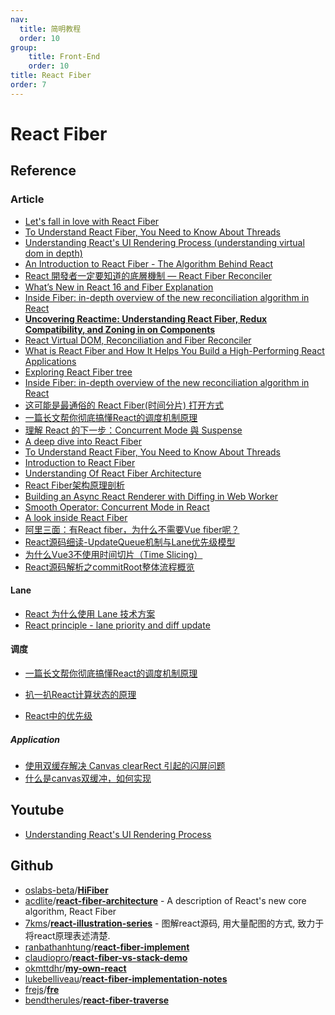 ```yaml
---
nav:
  title: 简明教程
  order: 10
group:
	title: Front-End
	order: 10
title: React Fiber
order: 7
---
```


# React Fiber

## Reference

### Article

- [Let's fall in love with React Fiber](https://dev.to/yurkaninryan/lets-fall-in-love-with-react-fiber-1fak)
- [To Understand React Fiber, You Need to Know About Threads](https://dev.to/afairlie/to-understand-react-fiber-you-need-to-know-about-threads-3dof)
- [Understanding React's UI Rendering Process (understanding virtual dom in depth)](https://dev.to/pratikcodes/understanding-reacts-ui-rendering-process-understanding-virtual-dom-in-depth-2842)
- [An Introduction to React Fiber - The Algorithm Behind React](https://www.velotio.com/engineering-blog/react-fiber-algorithm)
- [React 開發者一定要知道的底層機制 — React Fiber Reconciler](https://medium.com/starbugs/react-%E9%96%8B%E7%99%BC%E8%80%85%E4%B8%80%E5%AE%9A%E8%A6%81%E7%9F%A5%E9%81%93%E7%9A%84%E5%BA%95%E5%B1%A4%E6%9E%B6%E6%A7%8B-react-fiber-c3ccd3b047a1)
- [What’s New in React 16 and Fiber Explanation](https://medium.com/edge-coders/react-16-features-and-fiber-explanation-e779544bb1b7?source=search_post---------24----------------------------)
- [Inside Fiber: in-depth overview of the new reconciliation algorithm in React](https://medium.com/react-in-depth/inside-fiber-in-depth-overview-of-the-new-reconciliation-algorithm-in-react-e1c04700ef6e?source=search_post---------26----------------------------)
- [**Uncovering Reactime: Understanding React Fiber, Redux Compatibility, and Zoning in on Components**](https://medium.com/@christinaor/uncovering-reactime-understanding-react-fiber-redux-compatibility-and-zoning-in-on-components-59f0758e0fa3)
- [React Virtual DOM, Reconciliation and Fiber Reconciler](https://namansaxena-official.medium.com/react-virtual-dom-reconciliation-and-fiber-reconciler-cd33ceb0478e)
- [What is React Fiber and How It Helps You Build a High-Performing React Applications](https://sunnychopper.medium.com/what-is-react-fiber-and-how-it-helps-you-build-a-high-performing-react-applications-57bceb706ff3)
- [Exploring React Fiber tree](https://medium.com/@bendtherules/exploring-react-fiber-tree-20cbf62fe808)
- [Inside Fiber: in-depth overview of the new reconciliation algorithm in React](https://indepth.dev/posts/1008/inside-fiber-in-depth-overview-of-the-new-reconciliation-algorithm-in-react)
- [这可能是最通俗的 React Fiber(时间分片) 打开方式](https://juejin.cn/post/6844903975112671239)
- [一篇长文帮你彻底搞懂React的调度机制原理](https://developer.51cto.com/article/643992.html)
- [理解 React 的下一步：Concurrent Mode 與 Suspense](https://chentsulin.medium.com/%E7%90%86%E8%A7%A3-react-%E7%9A%84%E4%B8%8B%E4%B8%80%E6%AD%A5-concurrent-mode-%E8%88%87-suspense-327b8a3df0fe)
- [A deep dive into React Fiber](https://blog.logrocket.com/deep-dive-react-fiber/)
- [To Understand React Fiber, You Need to Know About Threads](https://dev.to/afairlie/to-understand-react-fiber-you-need-to-know-about-threads-3dof)
- [Introduction to React Fiber](https://flexiple.com/react/react-fiber/)
- [Understanding Of React Fiber Architecture](https://innovationm.co/understanding-of-react-fiber-architecture/?utm_content=buffer38805&utm_medium=social&utm_source=twitter.com&utm_campaign=buffer)
- [React Fiber架构原理剖析](https://segmentfault.com/a/1190000042271919)
- [Building an Async React Renderer with Diffing in Web Worker](https://dev.to/azizhk110/building-an-async-react-renderer-with-diffing-in-web-worker-217h)
- [Smooth Operator: Concurrent Mode in React](https://medium.com/javascript-in-plain-english/smooth-operator-concurrent-mode-in-react-bf303de4c161?source=search_post---------8----------------------------)
- [A look inside React Fiber](https://makersden.io/blog/look-inside-fiber)
- [阿里三面：有React fiber，为什么不需要Vue fiber呢？](https://www.51cto.com/article/704554.html)
- [React源码细读-UpdateQueue机制与Lane优先级模型](https://zhuanlan.zhihu.com/p/386897467)
- [为什么Vue3不使用时间切片（Time Slicing）](https://juejin.cn/post/6844904134945030151)
- [React源码解析之commitRoot整体流程概览](https://mp.weixin.qq.com/s?__biz=Mzg4OTY2ODAyMA==&mid=2247484609&idx=1&sn=5249e46c17a0bbe4eab3095f50e2b2d4&source=41#wechat_redirect)





#### Lane

- [React 为什么使用 Lane 技术方案](https://juejin.cn/post/6951206227418284063)
- [React principle - lane priority and diff update](https://www.sobyte.net/post/2022-01/react-lane/)

#### 调度

- [一篇长文帮你彻底搞懂React的调度机制原理](https://segmentfault.com/a/1190000039101758)

- [扒一扒React计算状态的原理](https://segmentfault.com/a/1190000039008910)

- [React中的优先级](https://segmentfault.com/a/1190000038947307)


##### Application

- [使用双缓存解决 Canvas clearRect 引起的闪屏问题](https://juejin.cn/post/6844903832439242766)
- [什么是canvas双缓冲，如何实现](https://www.qycn.com/xzx/article/10107.html)

## Youtube

- [Understanding React's UI Rendering Process](https://www.youtube.com/watch?v=i793Qm6kv3U)

## Github

- [oslabs-beta](https://github.com/oslabs-beta?type=source)/**[HiFiber](https://github.com/oslabs-beta/HiFiber)**
- [acdlite](https://github.com/acdlite)/**[react-fiber-architecture](https://github.com/acdlite/react-fiber-architecture)** - A description of React's new core algorithm, React Fiber
- [7kms](https://github.com/7kms)/**[react-illustration-series](https://github.com/7kms/react-illustration-series)** - 图解react源码, 用大量配图的方式, 致力于将react原理表述清楚.
- [ranbathanhtung](https://github.com/tranbathanhtung)/**[react-fiber-implement](https://github.com/tranbathanhtung/react-fiber-implement)**
- [claudiopro](https://github.com/claudiopro)/**[react-fiber-vs-stack-demo](https://github.com/claudiopro/react-fiber-vs-stack-demo)**
- [okmttdhr](https://github.com/okmttdhr)/**[my-own-react](https://github.com/okmttdhr/my-own-react)**
- [lukebelliveau](https://github.com/lukebelliveau)/**[react-fiber-implementation-notes](https://github.com/lukebelliveau/react-fiber-implementation-notes)**
- [frejs](https://github.com/frejs?type=source)/**[fre](https://github.com/frejs/fre)**
- [bendtherules](https://github.com/bendtherules)/**[react-fiber-traverse](https://github.com/bendtherules/react-fiber-traverse)**



